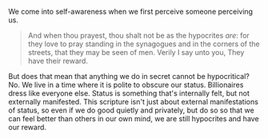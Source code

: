 We come into self-awareness when we first perceive someone perceiving us. 
> And when thou prayest, thou shalt not be as the hypocrites _are_: for they love to pray standing in the synagogues and in the corners of the streets, that they may be seen of men. Verily I say unto you, They have their reward.

But does that mean that anything we do in secret cannot be hypocritical? 
No. We live in a time where it is polite to obscure our status. Billionaires dress like everyone else. Status is something that's internally felt, but not externally manifested. This scripture isn't just about external manifestations of status, so even if we do good quietly and privately, but do so so that we can feel better than others in our own mind, we are still hypocrites and have our reward. 